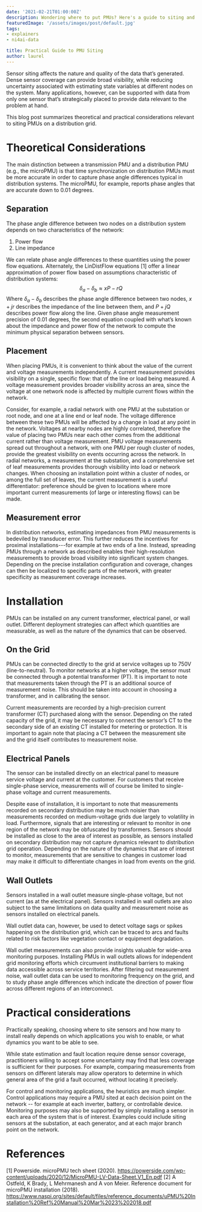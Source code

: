 ```yaml
---
date: '2021-02-21T01:00:00Z'
description: Wondering where to put PMUs? Here's a guide to siting and installation
featuredImage: '/assets/images/post/default.jpg'
tags:
- explainers
- ni4ai-data

title: Practical Guide to PMU Siting
author: laurel
---
```


Sensor siting affects the nature and quality of the data that’s generated. Dense sensor coverage can provide broad visibility, while reducing uncertainty associated with estimating state variables at different nodes on the system. Many applications, however, can be supported with data from only one sensor that’s strategically placed to provide data relevant to the problem at hand.


This blog post summarizes theoretical and practical considerations relevant to siting PMUs on a distribution grid.

# Theoretical Considerations
The main distinction between a transmission PMU and a distribution PMU (e.g., the microPMU) is that time synchronization on distribution PMUs must be more accurate in order to capture phase angle differences typical in distribution systems. The microPMU, for example, reports phase angles that are accurate down to 0.01 degrees. 

## Separation
The phase angle difference between two nodes on a distribution system depends on two characteristics of the network: 
1. Power flow
2. Line impedance
 
We can relate phase angle differences to these quantities using the power flow equations. Alternately, the LinDistFlow equations [1] offer a linear approximation of power flow based on assumptions characteristic of distribution systems:
$$\delta_a-\delta_{b} \approx xP-rQ$$
Where $\delta_a-\delta_{b}$ describes the phase angle difference between two nodes, $x+jr$ describes the impedance of the line between them, and $P+jQ$ describes power flow along the line. Given phase angle measurement precision of 0.01 degrees, the second equation coupled with what’s known about the impedance and power flow of the network to compute the minimum physical separation between sensors.

## Placement
When placing PMUs, it is convenient to think about the value of the current and voltage measurements independently. A current measurement provides visibility on a single, specific flow: that of the line or load being measured. A voltage measurement provides broader visibility across an area, since the voltage at one network node is affected by multiple current flows within the network. 

Consider, for example, a radial network with one PMU at the substation or root node, and one at a line end or leaf node. The voltage difference between these two PMUs will be affected by a change in load at any point in the network. Voltages at nearby nodes are highly correlated, therefore the value of placing two PMUs near each other comes from the additional current rather than voltage measurement. PMU voltage measurements spread out throughout a network, with one PMU per rough cluster of nodes, provide the greatest visibility on events occurring across the network. In radial networks, a measurement at the substation, and a comprehensive set of leaf measurements provides thorough visibility into load or network changes. When choosing an installation point within a cluster of nodes, or among the full set of leaves, the current measurement is a useful differentiator: preference should be given to locations where more important current measurements (of large or interesting flows) can be made.

## Measurement error
In distribution networks, estimating impedances from PMU measurements is bedeviled by transducer error. This further reduces the incentives for proximal installations---for example at two ends of a line. Instead, spreading PMUs through a network as described enables their high-resolution measurements to provide broad visibility into significant system changes. Depending on the precise installation configuration and coverage, changes can then be localized to specific parts of the network, with greater specificity as measurement coverage increases.

# Installation
PMUs can be installed on any current transformer, electrical panel, or wall outlet. Different deployment strategies can affect which quantities are measurable, as well as the nature of the dynamics that can be observed.

## On the Grid
PMUs can be connected directly to the grid at service voltages up to 750V (line-to-neutral). To monitor networks at a higher voltage, the sensor must be connected through a potential transformer (PT). It is important to note that measurements taken through the PT is an additional source of measurement noise. This should be taken into account in choosing a transformer, and in calibrating the sensor.


Current measurements are recorded by a high-precision current transformer (CT) purchased along with the sensor. Depending on the rated capacity of the grid, it may be necessary to connect the sensor’s CT to the secondary side of an existing CT installed for metering or protection. It is important to again note that placing a CT between the measurement site and the grid itself contributes to measurement noise.

## Electrical Panels
The sensor can be installed directly on an electrical panel to measure service voltage and current at the customer. For customers that receive single-phase service, measurements will of course be limited to single-phase voltage and current measurements.


Despite ease of installation, it is important to note that measurements recorded on secondary distribution may be much noisier than measurements recorded on medium-voltage grids due largely to volatility in load. Furthermore, signals that are interesting or relevant to monitor in one region of the network may be obfuscated by transformers. Sensors should be installed as close to the area of interest as possible, as sensors installed on secondary distribution may not capture dynamics relevant to distribution grid operation. Depending on the nature of the dynamics that are of interest to monitor, measurements that are sensitive to changes in customer load may make it difficult to differentiate changes in load from events on the grid.

## Wall Outlets
Sensors installed in a wall outlet measure single-phase voltage, but not current (as at the electrical panel). Sensors installed in wall outlets are also subject to the same limitations on data quality and measurement noise as sensors installed on electrical panels.


Wall outlet data can, however, be used to detect voltage sags or spikes happening on the distribution grid, which can be traced to arcs and faults related to risk factors like vegetation contact or equipment degradation. 


Wall outlet measurements can also provide insights valuable for wide-area monitoring purposes. Installing PMUs in wall outlets allows for independent grid monitoring efforts which circumvent institutional barriers to making data accessible across service territories. After filtering out measurement noise, wall outlet data can be used to monitoring frequency on the grid, and to study phase angle differences which indicate the direction of power flow across different regions of an interconnect.

# Practical considerations
Practically speaking, choosing where to site sensors and how many to install really depends on which applications you wish to enable, or what dynamics you want to be able to see.


While state estimation and fault location require dense sensor coverage, practitioners willing to accept some uncertainty may find that less coverage is sufficient for their purposes. For example, comparing measurements from sensors on different laterals may allow operators to determine in which general area of the grid a fault occurred, without locating it precisely.


For control and monitoring applications, the heuristics are much simpler. Control applications may require a PMU sited at each decision point on the network -- for example at each inverter, battery, or controllable device. Monitoring purposes may also be supported by simply installing a sensor in each area of the system that is of interest. Examples could include siting sensors at the substation, at each generator, and at each major branch point on the network.


# References
[1] Powerside. microPMU tech sheet (2020). https://powerside.com/wp-content/uploads/2020/12/MicroPMU-LV-Data-Sheet.V1_En.pdf
[2] A Ostfeld, K Brady, L Mehrmanesh and A von Meier. Reference document for microPMU installation (2018). https://www.naspi.org/sites/default/files/reference_documents/uPMU%20Installation%20Ref%20Manual%20Mar%2023%202018.pdf